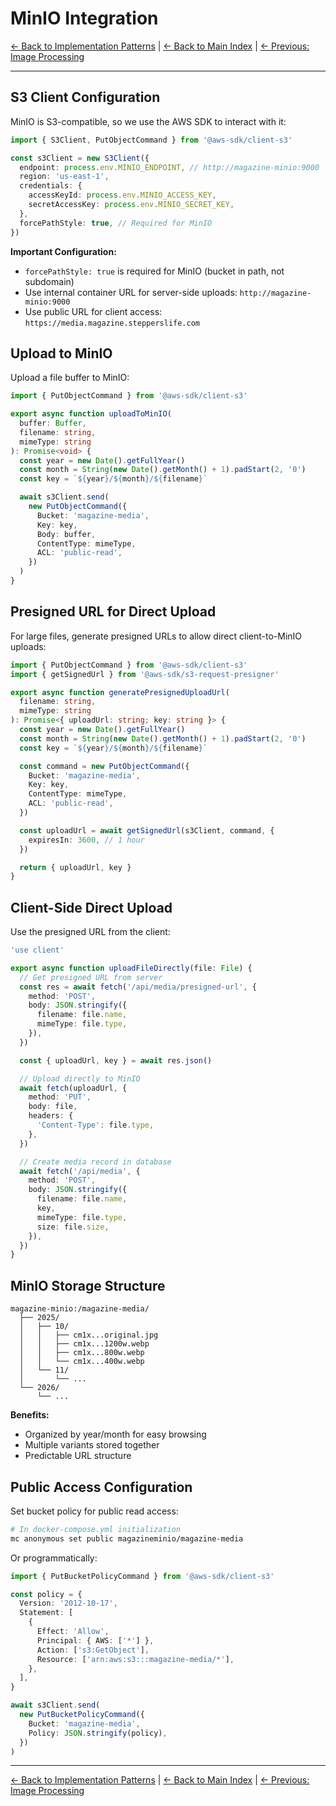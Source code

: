 # MinIO Integration

[← Back to Implementation Patterns](index.md) | [← Back to Main Index](../index.md) | [← Previous: Image Processing](image-processing.md)

---

## S3 Client Configuration

MinIO is S3-compatible, so we use the AWS SDK to interact with it:

```typescript
import { S3Client, PutObjectCommand } from '@aws-sdk/client-s3'

const s3Client = new S3Client({
  endpoint: process.env.MINIO_ENDPOINT, // http://magazine-minio:9000
  region: 'us-east-1',
  credentials: {
    accessKeyId: process.env.MINIO_ACCESS_KEY,
    secretAccessKey: process.env.MINIO_SECRET_KEY,
  },
  forcePathStyle: true, // Required for MinIO
})
```

**Important Configuration:**

- `forcePathStyle: true` is required for MinIO (bucket in path, not subdomain)
- Use internal container URL for server-side uploads: `http://magazine-minio:9000`
- Use public URL for client access: `https://media.magazine.stepperslife.com`

## Upload to MinIO

Upload a file buffer to MinIO:

```typescript
import { PutObjectCommand } from '@aws-sdk/client-s3'

export async function uploadToMinIO(
  buffer: Buffer,
  filename: string,
  mimeType: string
): Promise<void> {
  const year = new Date().getFullYear()
  const month = String(new Date().getMonth() + 1).padStart(2, '0')
  const key = `${year}/${month}/${filename}`

  await s3Client.send(
    new PutObjectCommand({
      Bucket: 'magazine-media',
      Key: key,
      Body: buffer,
      ContentType: mimeType,
      ACL: 'public-read',
    })
  )
}
```

## Presigned URL for Direct Upload

For large files, generate presigned URLs to allow direct client-to-MinIO uploads:

```typescript
import { PutObjectCommand } from '@aws-sdk/client-s3'
import { getSignedUrl } from '@aws-sdk/s3-request-presigner'

export async function generatePresignedUploadUrl(
  filename: string,
  mimeType: string
): Promise<{ uploadUrl: string; key: string }> {
  const year = new Date().getFullYear()
  const month = String(new Date().getMonth() + 1).padStart(2, '0')
  const key = `${year}/${month}/${filename}`

  const command = new PutObjectCommand({
    Bucket: 'magazine-media',
    Key: key,
    ContentType: mimeType,
    ACL: 'public-read',
  })

  const uploadUrl = await getSignedUrl(s3Client, command, {
    expiresIn: 3600, // 1 hour
  })

  return { uploadUrl, key }
}
```

## Client-Side Direct Upload

Use the presigned URL from the client:

```typescript
'use client'

export async function uploadFileDirectly(file: File) {
  // Get presigned URL from server
  const res = await fetch('/api/media/presigned-url', {
    method: 'POST',
    body: JSON.stringify({
      filename: file.name,
      mimeType: file.type,
    }),
  })

  const { uploadUrl, key } = await res.json()

  // Upload directly to MinIO
  await fetch(uploadUrl, {
    method: 'PUT',
    body: file,
    headers: {
      'Content-Type': file.type,
    },
  })

  // Create media record in database
  await fetch('/api/media', {
    method: 'POST',
    body: JSON.stringify({
      filename: file.name,
      key,
      mimeType: file.type,
      size: file.size,
    }),
  })
}
```

## MinIO Storage Structure

```
magazine-minio:/magazine-media/
  ├── 2025/
  │   ├── 10/
  │   │   ├── cm1x...original.jpg
  │   │   ├── cm1x...1200w.webp
  │   │   ├── cm1x...800w.webp
  │   │   └── cm1x...400w.webp
  │   └── 11/
  │       └── ...
  └── 2026/
      └── ...
```

**Benefits:**

- Organized by year/month for easy browsing
- Multiple variants stored together
- Predictable URL structure

## Public Access Configuration

Set bucket policy for public read access:

```bash
# In docker-compose.yml initialization
mc anonymous set public magazineminio/magazine-media
```

Or programmatically:

```typescript
import { PutBucketPolicyCommand } from '@aws-sdk/client-s3'

const policy = {
  Version: '2012-10-17',
  Statement: [
    {
      Effect: 'Allow',
      Principal: { AWS: ['*'] },
      Action: ['s3:GetObject'],
      Resource: ['arn:aws:s3:::magazine-media/*'],
    },
  ],
}

await s3Client.send(
  new PutBucketPolicyCommand({
    Bucket: 'magazine-media',
    Policy: JSON.stringify(policy),
  })
)
```

---

[← Back to Implementation Patterns](index.md) | [← Back to Main Index](../index.md) | [← Previous: Image Processing](image-processing.md)
